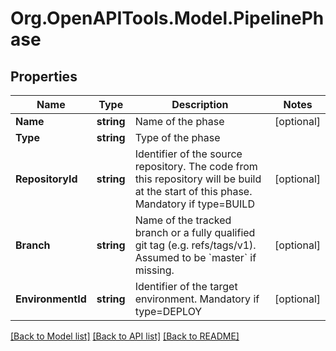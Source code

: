 # Org.OpenAPITools.Model.PipelinePhase
## Properties

Name | Type | Description | Notes
------------ | ------------- | ------------- | -------------
**Name** | **string** | Name of the phase | [optional] 
**Type** | **string** | Type of the phase | 
**RepositoryId** | **string** | Identifier of the source repository. The code from this repository will be build at the start of this phase. Mandatory if type&#x3D;BUILD | [optional] 
**Branch** | **string** | Name of the tracked branch or a fully qualified git tag (e.g. refs/tags/v1).  Assumed to be &#x60;master&#x60; if missing. | [optional] 
**EnvironmentId** | **string** | Identifier of the target environment. Mandatory if type&#x3D;DEPLOY | [optional] 

[[Back to Model list]](../README.md#documentation-for-models) [[Back to API list]](../README.md#documentation-for-api-endpoints) [[Back to README]](../README.md)

